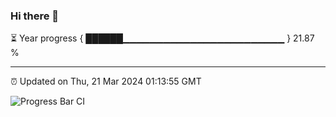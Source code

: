 ### Hi there 👋

⏳ Year progress { ██████▁▁▁▁▁▁▁▁▁▁▁▁▁▁▁▁▁▁▁▁▁▁▁▁ } 21.87 %

---

⏰ Updated on Thu, 21 Mar 2024 01:13:55 GMT

![Progress Bar CI](https://github.com/ZhaoGui/ZhaoGui/workflows/Progress%20Bar%20CI/badge.svg)
